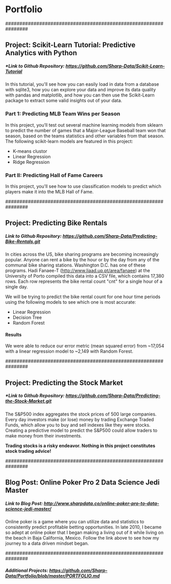 # Portfolio

################################################################
## Project: Scikit-Learn Tutorial: Predictive Analytics with Python
##### *Link to Github Repository: https://github.com/Sharp-Data/Scikit-Learn-Tutorial
In this tutorial, you'll see how you can easily load in data from a database with sqlite3, how you can explore your data and improve its data quality with pandas and matplotlib, and how you can then use the Scikit-Learn package to extract some valid insights out of your data.

### Part 1: Predicting MLB Team Wins per Season
In this project, you’ll test out several machine learning models from sklearn to predict the number of games that a Major-League Baseball team won that season, based on the teams statistics and other variables from that season.  The following scikit-learn models are featured in this project:

- K-means clustor
- Linear Regression
- Ridge Regression

### Part II: Predicting Hall of Fame Careers
In this project, you'll see how to use classification models to predict which players make it into the MLB Hall of Fame.



################################################################
## Project: Predicting Bike Rentals
##### *Link to Github Repository: https://github.com/Sharp-Data/Predicting-Bike-Rentals.git*
In cities across the US, bike sharing programs are becoming increasingly popular.  Anyone can rent a bike by the hour or by the day from any of the communal bike sharing stations.  Washington D.C. has one of these programs.  Hadi Fanaee-T (http://www.liaad.up.pt/area/fanaee) at the University of Porto compiled this data into a CSV file, which contains 17,380 rows.  Each row represents the bike rental count "cnt" for a single hour of a single day.

We will be trying to predict the bike rental count for one hour time periods using the following models to see which one is most accurate:

- Linear Regression
- Decision Tree
- Random Forest

#### Results
We were able to reduce our error metric (mean squared error) from ~17,054 with a linear regression model to ~2,149 with Random Forest.


################################################################
## Project: Predicting the Stock Market
##### *Link to Github Repository: https://github.com/Sharp-Data/Predicting-the-Stock-Market.git
The S&P500 index aggregates the stock prices of 500 large companies.  Every day investors make (or lose) money by
trading Exchange Traded Funds, which allow you to buy and sell indexes like they were stocks.  Creating a predictive
model to predict the S&P500 could allow traders to make money from their investments.

**Trading stocks is a risky endeavor.  Nothing in this project constitutes stock trading advice!**


################################################################
## Blog Post: Online Poker Pro 2 Data Science Jedi Master
##### *Link to Blog Post: http://www.sharpdata.co/online-poker-pro-to-data-science-jedi-master/*
Online poker is a game where you can utilize data and statistics to consistently predict profitable betting opportunities.  In late 2010, I became so adept at online poker that I began making a living out of it while living on the beach in Baja California, Mexico.  Follow the link above to see how my journey to a data driven mindset began.

################################################################
#### *Additional Projects: https://github.com/Sharp-Data/Portfolio/blob/master/PORTFOLIO.md*


